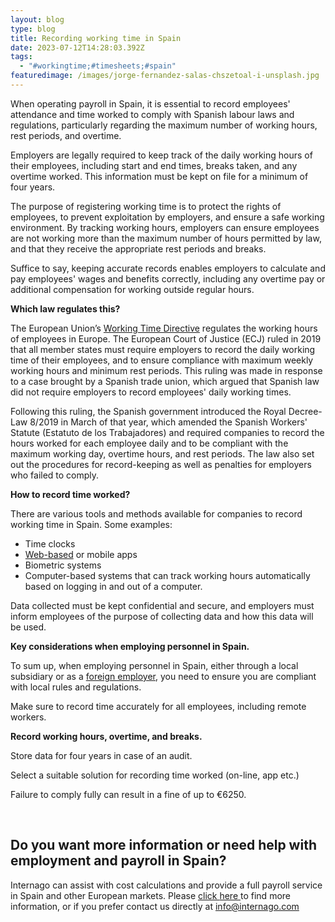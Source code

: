 ```yaml
---
layout: blog
type: blog
title: Recording working time in Spain
date: 2023-07-12T14:28:03.392Z
tags:
  - "#workingtime;#timesheets;#spain"
featuredimage: /images/jorge-fernandez-salas-chszetoal-i-unsplash.jpg
---
```

When operating payroll in Spain, it is essential to record employees' attendance and time worked to comply with Spanish labour laws and regulations, particularly regarding the maximum number of working hours, rest periods, and overtime.

Employers are legally required to keep track of the daily working hours of their employees, including start and end times, breaks taken, and any overtime worked. This information must be kept on file for a minimum of four years.

The purpose of registering working time is to protect the rights of employees, to prevent exploitation by employers, and ensure a safe working environment. By tracking working hours, employers can ensure employees are not working more than the maximum number of hours permitted by law, and that they receive the appropriate rest periods and breaks.

Suffice to say, keeping accurate records enables employers to calculate and pay employees' wages and benefits correctly, including any overtime pay or additional compensation for working outside regular hours.

**Which law regulates this?**

The European Union’s [Working Time Directive](https://ec.europa.eu/social/main.jsp?catId=706&langId=en&intPageId=205) regulates the working hours of employees in Europe. The European Court of Justice (ECJ) ruled in 2019 that all member states must require employers to record the daily working time of their employees, and to ensure compliance with maximum weekly working hours and minimum rest periods. This ruling was made in response to a case brought by a Spanish trade union, which argued that Spanish law did not require employers to record employees' daily working times.

Following this ruling, the Spanish government introduced the Royal Decree-Law 8/2019 in March of that year, which amended the Spanish Workers' Statute (Estatuto de los Trabajadores) and required companies to record the hours worked for each employee daily and to be compliant with the maximum working day, overtime hours, and rest periods. The law also set out the procedures for record-keeping as well as penalties for employers who failed to comply.

**How to record time worked?**

There are various tools and methods available for companies to record working time in Spain. Some examples:

* Time clocks
* [Web-based](https://www.internago.com/payroll) or mobile apps  
* Biometric systems
* Computer-based systems that can track working hours automatically based on logging in and out of a computer.

Data collected must be kept confidential and secure, and employers must inform employees of the purpose of collecting data and how this data will be used.

**Key considerations when employing personnel in Spain.**

To sum up, when employing personnel in Spain, either through a local subsidiary or as a [foreign employer](https://www.internago.com/register-as-foreign-employer), you need to ensure you are compliant with local rules and regulations.

Make sure to record time accurately for all employees, including remote workers.

**Record working hours, overtime, and breaks.**

Store data for four years in case of an audit.

Select a suitable solution for recording time worked (on-line, app etc.)

Failure to comply fully can result in a fine of up to €6250.

 

## Do you want more information or need help with employment and payroll in Spain?

Internago can assist with cost calculations and provide a full payroll service in Spain and other European markets. Please [click ](https://www.internago.com/services/)[here ](https://www.internago.com/services/)to find more information, or if you prefer contact us directly at [info@internago.com](mailto:info@internago.com)
